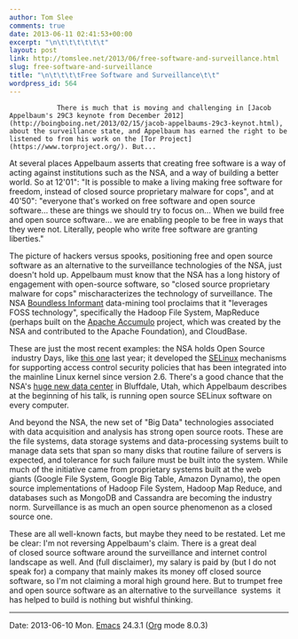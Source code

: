 ```yaml
---
author: Tom Slee
comments: true
date: 2013-06-11 02:41:53+00:00
excerpt: "\n\t\t\t\t\t\t"
layout: post
link: http://tomslee.net/2013/06/free-software-and-surveillance.html
slug: free-software-and-surveillance
title: "\n\t\t\t\tFree Software and Surveillance\t\t"
wordpress_id: 564
---
```



				There is much that is moving and challenging in [Jacob Appelbaum's 29C3 keynote from December 2012](http://boingboing.net/2013/02/15/jacob-appelbaums-29c3-keynot.html), about the surveillance state, and Appelbaum has earned the right to be listened to from his work on the [Tor Project](https://www.torproject.org/). But...



At several places Appelbaum asserts that creating free software is a way of acting against institutions such as the NSA, and a way of building a better world. So at 12'01": "It is possible to make a living making free software for freedom, instead of closed source proprietary malware for cops", and at 40'50": "everyone that's worked on free software and open source software… these are things we should try to focus on… When we build free and open source software… we are enabling people to be free in ways that they were not. Literally, people who write free software are granting liberties."

The picture of hackers versus spooks, positioning free and open source software as an alternative to the surveillance technologies of the NSA, just doesn't hold up. Appelbaum must know that the NSA has a long history of engagement with open-source software, so "closed source proprietary malware for cops" mischaracterizes the technology of surveillance. The NSA [Boundless Informant](http://www.guardian.co.uk/world/2013/jun/08/nsa-boundless-informant-global-datamining) data-mining tool proclaims that it "leverages FOSS technology", specifically the Hadoop File System, MapReduce (perhaps built on the [Apache Accumulo](http://en.wikipedia.org/wiki/Apache_Accumulo) project, which was created by the NSA and contributed to the Apache Foundation), and CloudBase.

These are just the most recent examples: the NSA holds Open Source  industry Days, like [this one](http://www.mil-oss.org/about/news-and-events/13-news/26-ossi-and-nsa-team-up-for-open-source-industry-day) last year; it developed the [SELinux](http://en.wikipedia.org/wiki/Security-Enhanced_Linux) mechanisms for supporting access control security policies that has been integrated into the mainline Linux kernel since version 2.6. There's a good chance that the NSA's [huge new data center](http://www.wired.com/threatlevel/2012/03/ff_nsadatacenter/all/1) in Bluffdale, Utah, which Appelbaum describes at the beginning of his talk, is running open source SELinux software on every computer.

And beyond the NSA, the new set of "Big Data" technologies associated with data acquisition and analysis has strong open source roots. These are the file systems, data storage systems and data-processing systems built to manage data sets that span so many disks that routine failure of servers is expected, and tolerance for such failure must be built into the system. While much of the initiative came from proprietary systems built at the web giants (Google File System, Google Big Table, Amazon Dynamo), the open source implementations of Hadoop File System, Hadoop Map Reduce, and databases such as MongoDB and Cassandra are becoming the industry norm. Surveillance is as much an open source phenomenon as a closed source one.

These are all well-known facts, but maybe they need to be restated. Let me be clear: I'm not reversing Appelbaum's claim. There is a great deal of closed source software around the surveillance and internet control landscape as well. And (full disclaimer), my salary is paid by (but I do not speak for) a company that mainly makes its money off closed source software, so I'm not claiming a moral high ground here. But to trumpet free and open source software as an alternative to the surveillance  systems  it has helped to build is nothing but wishful thinking.

----





Date: 2013-06-10 Mon. [Emacs](http://www.gnu.org/software/emacs/) 24.3.1 ([Org](http://orgmode.org) mode 8.0.3)





		
